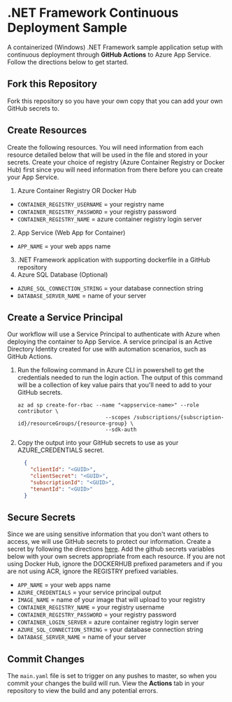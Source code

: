 # .NET Framework Continuous Deployment Sample
A containerized (Windows) .NET Framework sample application setup with continuous deployment through **GitHub Actions** to Azure App Service. Follow the directions below to get started.

## Fork this Repository
Fork this repository so you have your own copy that you can add your own GitHub secrets to. 

## Create Resources 
Create the following resources. You will need information from each resource detailed below that will be used in the file and stored in your secrets. Create your choice of registry (Azure Container Registry or Docker Hub) first since you will need information from there before you can create your App Service.  

1. Azure Container Registry OR Docker Hub 
- `CONTAINER_REGISTRY_USERNAME` = your registry name
- `CONTAINER_REGISTRY_PASSWORD` = your registry password
- `CONTAINER_REGISTRY_NAME` = azure container registry login server
2. App Service (Web App for Container) 
- `APP_NAME` = your web apps name
3. .NET Framework application with supporting dockerfile in a GitHub repository
4. Azure SQL Database (Optional)
- `AZURE_SQL_CONNECTION_STRING` = your database connection string
- `DATABASE_SERVER_NAME` = name of your server

## Create a Service Principal
Our workflow will use a Service Principal to authenticate with Azure when deploying the container to App Service. A service principal is an Active Directory Identity created for use with automation scenarios, such as GitHub Actions.

1. Run the following command in Azure CLI in powershell to get the credentials needed to run the login action.  The output of this command will be a collection of key value pairs that you'll need to add to your GitHub secrets. 
    ```shell
    az ad sp create-for-rbac --name "<appservice-name>" --role contributor \
                                --scopes /subscriptions/{subscription-id}/resourceGroups/{resource-group} \
                                --sdk-auth
    ```
2. Copy the output into your GitHub secrets to use as your AZURE_CREDENTIALS secret. 

    ```json
      {
        "clientId": "<GUID>",
        "clientSecret": "<GUID>",
        "subscriptionId": "<GUID>",
        "tenantId": "<GUID>" 
      }
    ```

## Secure Secrets
Since we are using sensitive information that you don't want others to access, we will use GitHub secrets to protect our information. Create a secret by following the directions [here](https://help.github.com/en/actions/configuring-and-managing-workflows/creating-and-storing-encrypted-secrets).  Add the github secrets variables below with your own secrets appropriate from each resource.  If you are not using Docker Hub, ignore the DOCKERHUB prefixed parameters and if you are not using ACR, ignore the REGISTRY prefixed variables. 

- `APP_NAME` = your web apps name
- `AZURE_CREDENTIALS` = your service principal output
- `IMAGE_NAME` = name of your image that will upload to your registry
- `CONTAINER_REGISTRY_NAME` = your registry username
- `CONTAINER_REGISTRY_PASSWORD` = your registry password
- `CONTAINER_LOGIN_SERVER` = azure container registry login server
- `AZURE_SQL_CONNECTION_STRING` = your database connection string
- `DATABASE_SERVER_NAME` = name of your server
  
## Commit Changes
The `main.yaml` file is set to trigger on any pushes to master, so when you commit your changes the build will run.  View the **Actions** tab in your repository to view the build and any potential errors.
